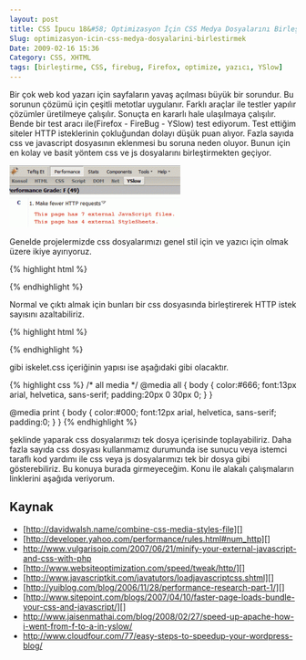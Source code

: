 ```yaml
---
layout: post
title: CSS İpucu 18&#58; Optimizasyon İçin CSS Medya Dosyalarını Birleştirmek
Slug: optimizasyon-icin-css-medya-dosyalarini-birlestirmek
Date: 2009-02-16 15:36
Category: CSS, XHTML
tags: [birleştirme, CSS, firebug, Firefox, optimize, yazıcı, YSlow]
---
```


Bir çok web kod yazarı için sayfaların yavaş açılması büyük bir
sorundur. Bu sorunun çözümü için çeşitli metotlar uygulanır. Farklı
araçlar ile testler yapılır çözümler üretilmeye çalışılır. Sonuçta en
kararlı hale ulaşılmaya çalışılır. Bende bir test aracı ile(Firefox -
FireBug - YSlow) test ediyorum. Test ettiğim siteler HTTP isteklerinin
çokluğundan dolayı düşük puan alıyor. Fazla sayıda css ve javascript
dosyasının eklenmesi bu soruna neden oluyor. Bunun için en kolay ve
basit yöntem css ve js dosyalarını birleştirmekten geçiyor.

![optimizedenonce][]

Genelde projelermizde css dosyalarımızı genel stil için ve yazıcı için
olmak üzere ikiye ayırıyoruz.

{% highlight html %}
<link rel="stylesheet" href="/style/iskelet.css" type="text/css" media="screen"></link>
<link rel="stylesheet" href="/style/yazici.css" type="text/css" media="print"></link>
{% endhighlight %}

Normal ve çıktı almak için bunları bir css dosyasında birleştirerek HTTP istek sayısını azaltabiliriz.

{% highlight html %}
<link rel="stylesheet" href="/style/iskelet.css" type="text/css"></link>
{% endhighlight %}

gibi iskelet.css içeriğinin yapısı ise aşağıdaki gibi olacaktır.

{% highlight css %}
/* all media */
@media all {
    body {
        color:#666;
        font:13px arial, helvetica, sans-serif;
        padding:20px 0 30px 0;
        }
}

@media print {
    body {
        color:#000;
        font:12px arial, helvetica, sans-serif;
        padding:0;
        }
}
{% endhighlight %}

şeklinde yaparak css dosyalarımızı tek dosya içerisinde toplayabiliriz. Daha fazla sayıda css
dosyası kullanmamız durumunda ise sunucu veya istemci taraflı kod
yardımı ile css veya js dosyalarımızı tek bir dosya gibi gösterebiliriz.
Bu konuya burada girmeyeceğim. Konu ile alakalı çalışmaların linklerini
aşağıda veriyorum.

## Kaynak

-   [http://davidwalsh.name/combine-css-media-styles-file][]
-   [http://developer.yahoo.com/performance/rules.html#num_http][]
-   http://www.vulgarisoip.com/2007/06/21/minify-your-external-javascript-and-css-with-php
-   [http://www.websiteoptimization.com/speed/tweak/http/][]
-   [http://www.javascriptkit.com/javatutors/loadjavascriptcss.shtml][]
-   [http://yuiblog.com/blog/2006/11/28/performance-research-part-1/][]
-   [http://www.sitepoint.com/blogs/2007/04/10/faster-page-loads-bundle-your-css-and-javascript/][]
-   http://www.jaisenmathai.com/blog/2008/02/27/speed-up-apache-how-i-went-from-f-to-a-in-yslow/
-   http://www.cloudfour.com/77/easy-steps-to-speedup-your-wordpress-blog/


  [optimizedenonce]: /images/optimizedenonce-300x108.gif "optimizedenonce"
  [http://davidwalsh.name/combine-css-media-styles-file]: http://davidwalsh.name/combine-css-media-styles-file "http://davidwalsh.name/combine-css-media-styles-file"
  [http://developer.yahoo.com/performance/rules.html#num_http]: http://developer.yahoo.com/performance/rules.html#num_http "http://developer.yahoo.com/performance/rules.html#num_http"
  [http://www.websiteoptimization.com/speed/tweak/http/]: http://www.websiteoptimization.com/speed/tweak/http/
    "http://www.websiteoptimization.com/speed/tweak/http/"
  [http://www.javascriptkit.com/javatutors/loadjavascriptcss.shtml]: http://www.javascriptkit.com/javatutors/loadjavascriptcss.shtml
    "http://www.javascriptkit.com/javatutors/loadjavascriptcss.shtml"
  [http://yuiblog.com/blog/2006/11/28/performance-research-part-1/]: http://yuiblog.com/blog/2006/11/28/performance-research-part-1/
    "http://yuiblog.com/blog/2006/11/28/performance-research-part-1/"
  [http://www.sitepoint.com/blogs/2007/04/10/faster-page-loads-bundle-your-css-and-javascript/]: http://www.sitepoint.com/blogs/2007/04/10/faster-page-loads-bundle-your-css-and-javascript/
    "http://www.sitepoint.com/blogs/2007/04/10/faster-page-loads-bundle-your-css-and-javascript/"